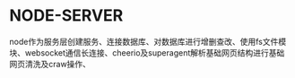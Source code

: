 # NODE-SERVER
node作为服务层创建服务、连接数据库、对数据库进行增删查改、使用fs文件模块、websocket通信长连接、cheerio及superagent解析基础网页结构进行基础网页清洗及craw操作、
